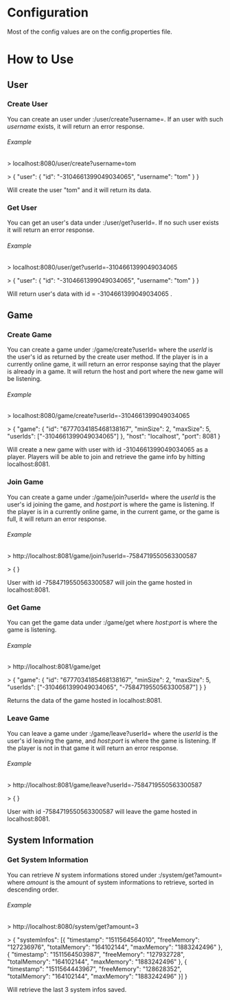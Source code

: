 # Configuration

Most of the config values are on the config.properties file.

# How to Use

## User

### Create User

You can create an user under *<host>*:*<port>*/user/create?username=*<username>*.
If an user with such *username* exists, it will return an error response.

###### Example

\> localhost:8080/user/create?username=tom 

\> {
  "user": {
    "id": "-3104661399049034065",
    "username": "tom"
  }
}

Will create the user "tom" and it will return its data.

### Get User

You can get an user's data under *<host>*:*<port>*/user/get?userId=*<userId>*.
If no such user exists it will return an error response.

###### Example

\> localhost:8080/user/get?userId=-3104661399049034065 

\> {
  "user": {
    "id": "-3104661399049034065",
    "username": "tom"
  }
}

Will return user's data with id = -3104661399049034065 .

## Game

### Create Game

You can create a game under *<host>*:*<port>*/game/create?userId=*<userId>* where the *userId* is the user's id as returned by the create user method. If the player is in a currently online game, it will return an error response saying  that the player is already in a game. 
It will return the host and port where the new game will be listening.

###### Example

\> localhost:8080/game/create?userId=-3104661399049034065

\> {
  "game": {
    "id": "6777034185468138167",
    "minSize": 2,
    "maxSize": 5,
    "userIds": ["-3104661399049034065"]
  },
  "host": "localhost",
  "port": 8081
}

Will create a new game with user with id -3104661399049034065 as a player. Players will be able to join and retrieve the game info by hitting localhost:8081.

### Join Game

You can create a game under *<host>*:*<port>*/game/join?userId=*<userId>* where the *userId* is the user's id joining the game, and *host*:*port* is where the game is listening. If the player is in a currently online game, in the current game, or the game is full, it will return an error response.

###### Example

\> http://localhost:8081/game/join?userId=-7584719550563300587

\> {
}

User with id -7584719550563300587 will join the game hosted in localhost:8081.

### Get Game

You can get the game data under *<host>*:*<port>*/game/get where *host*:*port* is where the game is listening.
###### Example

\> http://localhost:8081/game/get

\> {
  "game": {
    "id": "6777034185468138167",
    "minSize": 2,
    "maxSize": 5,
    "userIds": ["-3104661399049034065", "-7584719550563300587"]
  }
}

Returns the data of the game hosted in localhost:8081.

### Leave Game

You can leave a game under *<host>*:*<port>*/game/leave?userId=*<userId>* where the *userId* is the user's id leaving the game, and *host*:*port* is where the game is listening. If the player is not in that game it will return an error response.

###### Example

\> http://localhost:8081/game/leave?userId=-7584719550563300587

\> {
}

User with id -7584719550563300587 will leave the game hosted in localhost:8081.

## System Information

### Get System Information

You can retrieve *N* system informations stored under *<host>*:*<port>*/system/get?amount=*<amount>* where *amount* is the amount of system informations to retrieve, sorted in descending order. 

###### Example

\> http://localhost:8080/system/get?amount=3

\> {
  "systemInfos": [{
    "timestamp": "1511564564010",
    "freeMemory": "127236976",
    "totalMemory": "164102144",
    "maxMemory": "1883242496"
  }, {
    "timestamp": "1511564503987",
    "freeMemory": "127932728",
    "totalMemory": "164102144",
    "maxMemory": "1883242496"
  }, {
    "timestamp": "1511564443967",
    "freeMemory": "128628352",
    "totalMemory": "164102144",
    "maxMemory": "1883242496"
  }]
}

Will retrieve the last 3 system infos saved.
